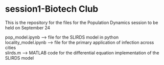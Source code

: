 # session1-Biotech Club


This is the repository for the files for the Population Dynamics session to be held on September 24       

pop_model.ipynb --> file for the SLIRDS model in python         
locality_model.ipynb --> file for the primary application of infection across cities        
slirds.m --> MATLAB code for the differential equation implementation of the SLIRDS model


